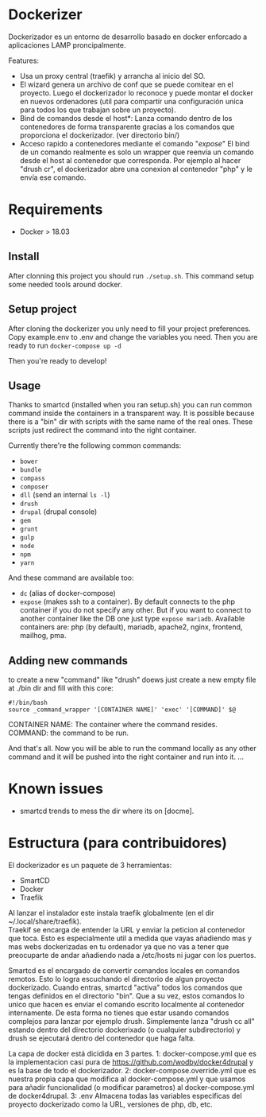 # Dockerizer
Dockerizador es un entorno de desarrollo basado en docker enforcado a aplicaciones LAMP proncipalmente.

Features:
- Usa un proxy central (traefik) y arrancha al inicio del SO.
- El wizard genera un archivo de conf que se puede comitear en el proyecto. Luego el dockerizador lo reconoce y puede montar el docker en nuevos ordenadores (util para compartir una configuración unica para todos los que trabajan sobre un proyecto).
- Bind de comandos desde el host*: Lanza comando dentro de los contenedores de forma transparente gracias a los comandos que proporciona el dockerizador. (ver directorio bin/)
- Acceso rapido a contenedores mediante el comando "*expose*"
El bind de un comando realmente es solo un wrapper que reenvía un comando desde el host al contenedor que corresponda. Por ejemplo al hacer "drush cr", el dockerizador abre una conexion al contenedor "php" y le envía ese comando.


# Requirements
- Docker > 18.03

## Install
After clonning this project you should run `./setup.sh`. This command setup some needed tools around docker.


## Setup project
After cloning the dockerizer you unly need to fill your project preferences. Copy example.env to .env and change the variables you need.
Then you are ready to run `docker-compose up -d`

Then you're ready to develop!

## Usage
Thanks to smartcd (installed when you ran setup.sh) you can run common command inside the containers in a transparent way. It is possible because there is a "bin" dir with scripts with the same name of the real ones. These scripts just redirect the command into the right container.

Currently there're the following common commands:
- `bower`
- `bundle`
- `compass`
- `composer`
- `dll` (send an internal `ls -l`)
- `drush`
- `drupal` (drupal console)
- `gem`
- `grunt`
- `gulp`
- `node`
- `npm`
- `yarn`

And these command are available too:
- `dc` (alias of docker-compose)
- `expose` (makes ssh to a container). By default connects to the php container if you do not specify any other. But if you want to connect to another container like the DB one just type `expose mariadb`.
Available containers are: php (by default), mariadb, apache2, nginx, frontend, mailhog, pma.

## Adding new commands
to create a new "command" like "drush" doews just create a new empty file at ./bin dir and fill with this core:

```
#!/bin/bash
source _command_wrapper '[CONTAINER NAME]' 'exec' '[COMMAND]' $@
```
CONTAINER NAME: The container where the command resides.
COMMAND: the command to be run. 

And that's all. Now you will be able to run the command locally as any other command and it will be pushed into the right container and run into it. 
...

# Known issues
- smartcd trends to mess the dir where its on [docme]. 

# Estructura (para contribuidores)
El dockerizador es un paquete de 3 herramientas:
- SmartCD
- Docker
- Traefik

Al lanzar el instalador este instala traefik globalmente (en el dir ~/.local/share/traefik).  
Traekif se encarga de entender la URL y enviar la peticion al contenedor que toca.
Esto es especialmente util a medida que vayas añadiendo mas y mas webs dockerizadas en tu ordenador ya 
que no vas a tener que preocuparte de andar añadiendo nada a /etc/hosts ni jugar con los puertos.

Smartcd es el encargado de convertir comandos locales en comandos remotos. Esto lo logra escuchando el directorio de algun proyecto dockerizado. Cuando entras, smartcd "activa" todos los comandos que tengas definidos en el directorio "bin". Que a su vez, estos comandos lo unico que hacen es enviar el comando escrito localmente al contenedor internamente. 
De esta forma no tienes que estar usando comandos complejos para lanzar por ejemplo drush. Simplemente lanza "drush cc all" estando dentro del directorio dockerixado (o cualquier subdirectorio) y drush se ejecutará dentro del contenedor que haga falta.

La capa de docker está dicidida en 3 partes. 
1: docker-compose.yml que es la implementacion casi pura de https://github.com/wodby/docker4drupal y es la base de todo el dockerizador.
2: docker-compose.override.yml que es nuestra propia capa que modifica al docker-compose.yml y que usamos para añadir funcionalidad (o modificar parametros) al docker-compose.yml de docker4drupal.
3: .env Almacena todas las variables especificas del proyecto dockerizado como la URL, versiones de php, db, etc. 
